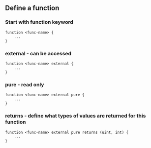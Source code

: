 ## Define a function

### Start with function keyword

```solidity
function <func-name> {
    ...
}
```
### external - can be accessed 

```solidity
function <func-name> external {
    ...
}
```

### pure - read only

```solidity
function <func-name> external pure {
    ...
}
```

### returns - define what types of values are returned for this function

```solidity
function <func-name> external pure returns (uint, int) {
    ...
}
```